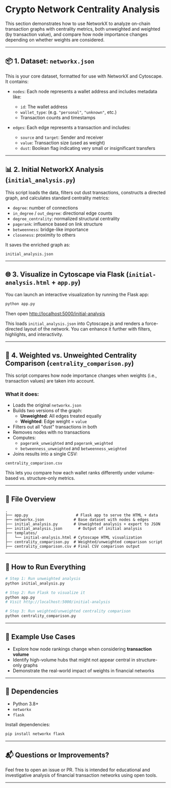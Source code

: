 # Crypto Network Centrality Analysis

This section demonstrates how to use NetworkX to analyze on-chain transaction graphs with centrality metrics, both unweighted and weighted (by transaction value), and compare how node importance changes depending on whether weights are considered.

---

## 📦 1. Dataset: `networkx.json`

This is your core dataset, formatted for use with NetworkX and Cytoscape. It contains:

- `nodes`: Each node represents a wallet address and includes metadata like:
  - `id`: The wallet address
  - `wallet_type`: (e.g. `"personal"`, `"unknown"`, etc.)
  - Transaction counts and timestamps

- `edges`: Each edge represents a transaction and includes:
  - `source` and `target`: Sender and receiver
  - `value`: Transaction size (used as weight)
  - `dust`: Boolean flag indicating very small or insignificant transfers

---

## 📊 2. Initial NetworkX Analysis (`initial_analysis.py`)

This script loads the data, filters out dust transactions, constructs a directed graph, and calculates standard centrality metrics:

- `degree`: number of connections
- `in_degree` / `out_degree`: directional edge counts
- `degree_centrality`: normalized structural centrality
- `pagerank`: influence based on link structure
- `betweenness`: bridge-like importance
- `closeness`: proximity to others

It saves the enriched graph as:

```
initial_analysis.json
```

---

## 🌐 3. Visualize in Cytoscape via Flask (`initial-analysis.html` + `app.py`)

You can launch an interactive visualization by running the Flask app:

```bash
python app.py
```

Then open [http://localhost:5000/initial-analysis](http://localhost:5000/initial-analysis)

This loads `initial_analysis.json` into Cytoscape.js and renders a force-directed layout of the network. You can enhance it further with filters, highlights, and interactivity.

---

## 🔁 4. Weighted vs. Unweighted Centrality Comparison (`centrality_comparison.py`)

This script compares how node importance changes when weights (i.e., transaction values) are taken into account.

### What it does:
- Loads the original `networkx.json`
- Builds two versions of the graph:
  - **Unweighted**: All edges treated equally
  - **Weighted**: Edge weight = `value`
- Filters out all "dust" transactions in both
- Removes nodes with no transactions
- Computes:
  - `pagerank_unweighted` and `pagerank_weighted`
  - `betweenness_unweighted` and `betweenness_weighted`
- Joins results into a single CSV:

```
centrality_comparison.csv
```

This lets you compare how each wallet ranks differently under volume-based vs. structure-only metrics.

---

## 📁 File Overview

```
.
├── app.py                     # Flask app to serve the HTML + data
├── networkx.json             # Base dataset with nodes & edges
├── initial_analysis.py       # Unweighted analysis + export to JSON
├── initial_analysis.json       # Output of initial analysis
├── templates/
│   └── initial-analysis.html # Cytoscape HTML visualization
├── centrality_comparison.py  # Weighted/unweighted comparison script
├── centrality_comparison.csv # Final CSV comparison output
```

---

## 🚀 How to Run Everything

```bash
# Step 1: Run unweighted analysis
python initial_analysis.py

# Step 2: Run Flask to visualize it
python app.py
# Visit http://localhost:5000/initial-analysis

# Step 3: Run weighted/unweighted centrality comparison
python centrality_comparison.py
```

---

## 📌 Example Use Cases

- Explore how node rankings change when considering **transaction volume**
- Identify high-volume hubs that might not appear central in structure-only graphs
- Demonstrate the real-world impact of weights in financial networks

---

## 📃 Dependencies

- Python 3.8+
- `networkx`
- `flask`

Install dependencies:

```bash
pip install networkx flask
```

---

## 📬 Questions or Improvements?

Feel free to open an issue or PR. This is intended for educational and investigative analysis of financial transaction networks using open tools.

---

